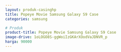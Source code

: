 ```yaml
---
layout: produk-casinghp
title: Popeye Movie Samsung Galaxy S9 Case
categories: samsung

# Produk
product-title: Popeye Movie Samsung Galaxy S9 Case
image-drive: 1oLOGO8S-ggWoiIzGKArXOodVaJDNVR_p
harga: 90000
---
```

